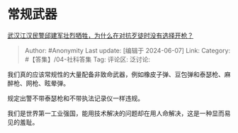 # 常规武器
[武汉江汉民警邱建军壮烈牺牲，为什么在对抗歹徒时没有选择开枪？](https://www.zhihu.com/question/657974680/answer/3521191605)

> Author: #Anonymity
> Last update: [编辑于 2024-06-07]
> Link:
> Category: #【答集】/04-社科答集 
> Tag: 
> 评论区:
> 泛讨论:

我们真的应该常规性的大量配备非致命武器，例如橡皮子弹、豆包弹和泰瑟枪、麻醉枪、网枪、眩晕弹。

规定出警不带泰瑟枪和不带执法记录仪一样违规。

我们是世界第一工业强国，能用技术解决的问题却在用人命解决，这是一种显而易见的羞耻。
